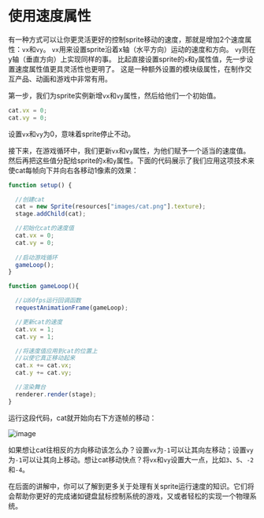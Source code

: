 # 使用速度属性

有一种方式可以让你更灵活更好的控制sprite移动的速度，那就是增加2个速度属性：`vx`和`vy`。
`vx`用来设置sprite沿着x轴（水平方向）运动的速度和方向。
`vy`则在y轴（垂直方向）上实现同样的事。
比起直接设置sprite的`x`和`y`属性值，先一步设置速度属性值更具灵活性也更明了。
这是一种额外设置的模块级属性，在制作交互产品、动画和游戏中非常有用。

第一步，我们为sprite实例新增`vx`和`vy`属性，然后给他们一个初始值。

```js
cat.vx = 0;
cat.vy = 0;
```

设置`vx`和`vy`为0，意味着sprite停止不动。

接下来，在游戏循环中，我们更新`vx`和`vy`属性，为他们赋予一个适当的速度值。然后再把这些值分配给sprite的`x`和`y`属性。下面的代码展示了我们应用这项技术来使cat每帧向下并向右各移动1像素的效果：

```js
function setup() {

  //创建cat
  cat = new Sprite(resources["images/cat.png"].texture);
  stage.addChild(cat);

  //初始化cat的速度值
  cat.vx = 0;
  cat.vy = 0;
 
  //启动游戏循环
  gameLoop();
}

function gameLoop(){

  //以60fps运行回调函数
  requestAnimationFrame(gameLoop);

  //更新cat的速度
  cat.vx = 1;
  cat.vy = 1;

  //将速度值应用到cat的位置上
  //以使它真正移动起来
  cat.x += cat.vx;
  cat.y += cat.vy;

  //渲染舞台
  renderer.render(stage);
}
```

运行这段代码，cat就开始向右下方逐帧的移动：

![image](https://raw.githubusercontent.com/kittykatattack/learningPixi/master/examples/images/screenshots/16.png)

如果想让cat往相反的方向移动该怎么办？设置`vx`为`-1`可以让其向左移动；设置`vy`为`-1`可以让其向上移动。想让cat移动快点？将`vx`和`vy`设置大一点，比如`3`、`5`、`-2`和`-4`。

在后面的讲解中，你可以了解到更多关于处理有关sprite运行速度的知识。它们将会帮助你更好的完成诸如键盘鼠标控制系统的游戏，又或者轻松的实现一个物理系统。
